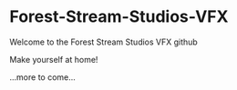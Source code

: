 # Forest-Stream-Studios-VFX

Welcome to the Forest Stream Studios VFX github

Make yourself at home!


...more to come...
